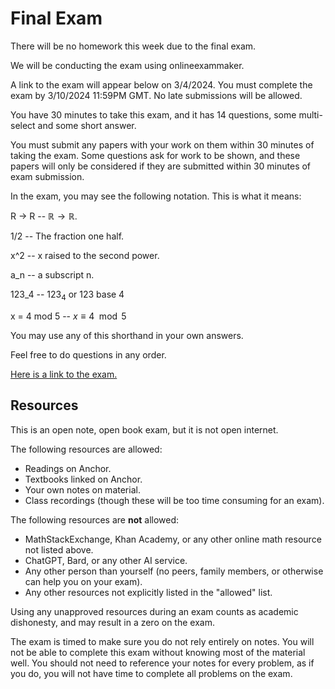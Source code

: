 <!--meta exposure: repeat -->
<!--meta assessmentFormat: MultipleChoice,ShortAnswer -->
<!--meta submissionVia: OnlineExamMaker -->
<!--meta instructionType: specific -->
<!--meta submissionFormatFlexibility: no -->
<!--meta submissionTopicFlexibility: no -->
<!--meta rubricAvailable: no -->
<!--meta rubricShared: no -->
<!--meta groupWork: no -->
<!--meta automatedGrading: 75 -->
<!--meta studentInstructionsLink: course-discrete-mathematics/src/lessons/module-09/module9exam.md -->
<!--meta topics:  -->

# Final Exam

There will be no homework this week due to the final exam.

We will be conducting the exam using onlineexammaker.

A link to the exam will appear below on 3/4/2024. You must complete the exam by 3/10/2024 11:59PM GMT. No late submissions will be allowed.

You have 30 minutes to take this exam, and it has 14 questions, some multi-select and some short answer.

You must submit any papers with your work on them within 30 minutes of taking the exam. Some questions ask for work to be shown, and these papers will only be considered if they are submitted within 30 minutes of exam submission.

In the exam, you may see the following notation. This is what it means:

R -> R -- $\mathbb{R} \rightarrow \mathbb{R}$.

1/2 -- The fraction one half.

x^2 -- x raised to the second power.

a_n -- a subscript n.

123_4 -- $123_4$ or 123 base 4

x = 4 mod 5 -- $x \equiv 4 \mod{5}$

You may use any of this shorthand in your own answers.

Feel free to do questions in any order.

[Here is a link to the exam.](https://t.onlineexammaker.com/doexam/E5rOn1B5y4B.html)

## Resources

This is an open note, open book exam, but it is not open internet.

The following resources are allowed:
- Readings on Anchor.
- Textbooks linked on Anchor.
- Your own notes on material.
- Class recordings (though these will be too time consuming for an exam).

The following resources are **not** allowed:
- MathStackExchange, Khan Academy, or any other online math resource not listed above.
- ChatGPT, Bard, or any other AI service.
- Any other person than yourself (no peers, family members, or otherwise can help you on your exam).
- Any other resources not explicitly listed in the "allowed" list.

Using any unapproved resources during an exam counts as academic dishonesty, and may result in a zero on the exam.

The exam is timed to make sure you do not rely entirely on notes. You will not be able to complete this exam without knowing most of the material well. You should not need to reference your notes for every problem, as if you do, you will not have time to complete all problems on the exam.